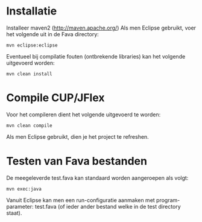 # Installatie #

Installeer maven2 (http://maven.apache.org/)
Als men Eclipse gebruikt, voer het volgende uit in de Fava directory: 

	mvn eclipse:eclipse

Eventueel bij compilatie fouten (ontbrekende libraries) kan het volgende uitgevoerd worden:

	mvn clean install


# Compile CUP/JFlex #

Voor het compileren dient het volgende uitgevoerd te worden: 

	mvn clean compile
	
Als men Eclipse gebruikt, dien je het project te refreshen.


# Testen van Fava bestanden #

De meegeleverde test.fava kan standaard worden aangeroepen als volgt: 

	mvn exec:java
	
Vanuit Eclipse kan men een run-configuratie aanmaken met program-parameter: test.fava (of ieder ander bestand welke in de test directory staat).
